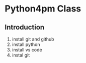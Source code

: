 # Python4pm Class
## Introduction
1. install git and github
2. install python
3. install vs code
4. instal git
